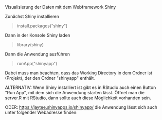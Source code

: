Visualisierung der Daten mit dem Webframework Shiny

Zunächst Shiny installieren
>install.packages("shiny")

Dann in der Konsole Shiny laden
>library(shiny)

Dann die Anwendung ausführen
>runApp("shinyapp")

Dabei muss man beachten, dass das Working Directory in dem Ordner ist (Projekt), der den Ordner "shinyapp" enthält.

ALTERNATIV:
Wenn Shiny installiert ist gibt es in RStudio auch einen Button "Run App", mit dem sich die Anwendung starten lässt.
Öffnet man die server.R mit RStudio, dann sollte auch diese Möglichkeit vorhanden sein.

ODER: https://jaytee.shinyapps.io/shinyapp/ die Anwendung lässt sich auch unter folgender Webadresse finden
